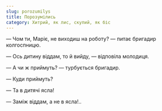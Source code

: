 ```yaml
---
slug: porozumilys
title: Порозумілись
category: Хитрий, як лис, скупий, як біс
---
```

— Чом ти, Маріє, не виходиш на роботу? — питає бригадир колгоспницю.

— Ось дитину віддам, то й вийду, — відповіла молодиця.

— А чи ж приймуть? — турбується бригадир.

— Куди приймуть?

— Та в дитячі ясла!

— Заміж віддам, а не в ясла!..
